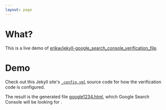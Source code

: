 ```yaml
---
layout: page
---
```


# What?
This is a live demo of [erikw/jekyll-google_search_console_verification_file](https://github.com/erikw/jekyll-google_search_console_verification_file).

# Demo
Check out this Jekyll site's [`_config.yml`](https://github.com/erikw/jekyll-google_search_console_verification_file/blob/gh-pages-source/_config.yml#L26-L27) source code for how the verification code is configured.

The result is the generated file [google1234.html](google1234.html), which Google Search Console will be looking for .
